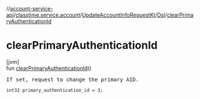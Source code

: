 //[account-service-api](../../../../index.md)/[classtime.service.account](../../index.md)/[UpdateAccountInfoRequestKt](../index.md)/[Dsl](index.md)/[clearPrimaryAuthenticationId](clear-primary-authentication-id.md)

# clearPrimaryAuthenticationId

[jvm]\
fun [clearPrimaryAuthenticationId](clear-primary-authentication-id.md)()

<pre>
If set, request to change the primary AID.
</pre>

<code>int32 primary_authentication_id = 3;</code>
